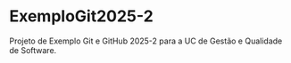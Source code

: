 # ExemploGit2025-2
Projeto de Exemplo Git e GitHub 2025-2 para a UC de Gestão e Qualidade de Software.

